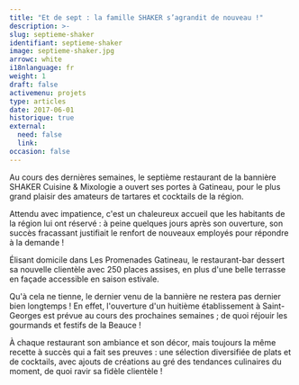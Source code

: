 ```yaml
---
title: "Et de sept : la famille SHAKER s’agrandit de nouveau !"
description: >-
slug: septieme-shaker
identifiant: septieme-shaker 
image: septieme-shaker.jpg
arrowc: white
i18nlanguage: fr
weight: 1
draft: false
activemenu: projets
type: articles
date: 2017-06-01
historique: true
external:
  need: false
  link:
occasion: false
---
```


Au cours des dernières semaines, le septième restaurant de la bannière SHAKER Cuisine & Mixologie a ouvert ses portes à Gatineau, pour le plus grand plaisir des amateurs de tartares et cocktails de la région. 

Attendu avec impatience, c'est un chaleureux accueil que les habitants de la région lui ont réservé : à peine quelques jours après son ouverture, son succès fracassant justifiait le renfort de nouveaux employés pour répondre à la demande ! 

Élisant domicile dans Les Promenades Gatineau, le restaurant-bar dessert sa nouvelle clientèle avec 250 places assises, en plus d'une belle terrasse en façade accessible en saison estivale. 

Qu'à cela ne tienne, le dernier venu de la bannière ne restera pas dernier bien longtemps ! En effet, l'ouverture d'un huitième établissement à Saint-Georges est prévue au cours des prochaines semaines ; de quoi réjouir les gourmands et festifs de la Beauce ! 

À chaque restaurant son ambiance et son décor, mais toujours la même recette à succès qui a fait ses preuves : une sélection diversifiée de plats et de cocktails, avec ajouts de créations au gré des tendances culinaires du moment, de quoi ravir sa fidèle clientèle !